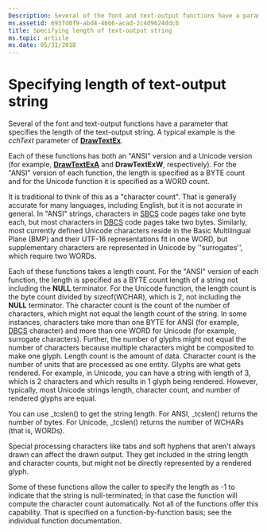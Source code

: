 ```yaml
---
Description: Several of the font and text-output functions have a parameter that specifies the length of the text-output string. A typical example is the cchText parameter of DrawTextEx.
ms.assetid: 695fd0f9-abd4-4666-acad-2c409624ddc6
title: Specifying length of text-output string
ms.topic: article
ms.date: 05/31/2018
---
```


# Specifying length of text-output string

Several of the font and text-output functions have a parameter that specifies the length of the text-output string. A typical example is the *cchText* parameter of [**DrawTextEx**](/windows/desktop/api/Winuser/nf-winuser-drawtextexa).

Each of these functions has both an "ANSI" version and a Unicode version (for example, [**DrawTextExA**](/windows/desktop/api/Winuser/nf-winuser-drawtextexa) and **DrawTextExW**, respectively). For the "ANSI" version of each function, the length is specified as a BYTE count and for the Unicode function it is specified as a WORD count.

It is traditional to think of this as a "character count". That is generally accurate for many languages, including English, but it is not accurate in general. In "ANSI" strings, characters in [SBCS](https://msdn.microsoft.com/en-us/library/Dd374056(v=VS.85).aspx) code pages take one byte each, but most characters in [DBCS](https://msdn.microsoft.com/en-us/library/Dd317794(v=VS.85).aspx) code pages take two bytes. Similarly, most currently defined Unicode characters reside in the Basic Multilingual Plane (BMP) and their UTF-16 representations fit in one WORD, but supplementary characters are represented in Unicode by ''surrogates'', which require two WORDs.

Each of these functions takes a length count. For the "ANSI" version of each function, the length is specified as a BYTE count length of a string not including the **NULL** terminator. For the Unicode function, the length count is the byte count divided by sizeof(WCHAR), which is 2, not including the **NULL** terminator. The character count is the count of the number of characters, which might not equal the length count of the string. In some instances, characters take more than one BYTE for ANSI (for example, [DBCS](https://msdn.microsoft.com/en-us/library/Dd317794(v=VS.85).aspx) character) and more than one WORD for Unicode (for example, surrogate characters). Further, the number of glyphs might not equal the number of characters because multiple characters might be composited to make one glyph. Length count is the amount of data. Character count is the number of units that are processed as one entity. Glyphs are what gets rendered. For example, in Unicode, you can have a string with length of 3, which is 2 characters and which results in 1 glyph being rendered. However, typically, most Unicode strings length, character count, and number of rendered glyphs are equal.

You can use \_tcslen() to get the string length. For ANSI, \_tcslen() returns the number of bytes. For Unicode, \_tcslen() returns the number of WCHARs (that is, WORDs).

Special processing characters like tabs and soft hyphens that aren't always drawn can affect the drawn output. They get included in the string length and character counts, but might not be directly represented by a rendered glyph.

Some of these functions allow the caller to specify the length as -1 to indicate that the string is null-terminated; in that case the function will compute the character count automatically. Not all of the functions offer this capability. That is specified on a function-by-function basis; see the individual function documentation.

 

 



